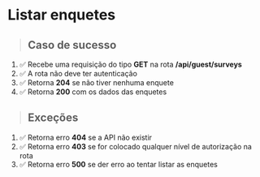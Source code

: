 # Listar enquetes

> ## Caso de sucesso

1. ✅ Recebe uma requisição do tipo **GET** na rota **/api/guest/surveys**
2. ✅ A rota não deve ter autenticação
3. ✅ Retorna **204** se não tiver nenhuma enquete
4. ✅ Retorna **200** com os dados das enquetes

> ## Exceções

1. ✅ Retorna erro **404** se a API não existir
2. ✅ Retorna erro **403** se for colocado qualquer nível de autorização na rota
3. ✅ Retorna erro **500** se der erro ao tentar listar as enquetes